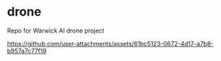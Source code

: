 # drone

Repo for Warwick AI drone project



https://github.com/user-attachments/assets/61bc5123-0672-4d17-a7b8-b957a7c77f19

